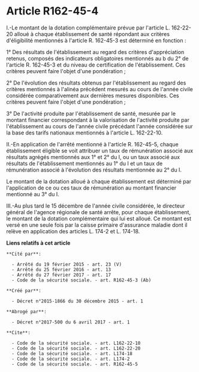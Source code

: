 # Article R162-45-4

I.-Le montant de la dotation complémentaire prévue par l'article L. 162-22-20 alloué à chaque établissement de santé
répondant aux critères d'éligibilité mentionnés à l'article R. 162-45-3 est déterminé en fonction : 

1° Des résultats de l'établissement au regard des critères d'appréciation retenus, composés des indicateurs obligatoires
mentionnés au b du 2° de l'article R. 162-45-3 et du niveau de certification de l'établissement. Ces critères peuvent faire
l'objet d'une pondération ; 

2° De l'évolution des résultats obtenus par l'établissement au regard des critères mentionnés à l'alinéa précédent mesurés au
cours de l'année civile considérée comparativement aux dernières mesures disponibles. Ces critères peuvent faire l'objet
d'une pondération ; 

3° De l'activité produite par l'établissement de santé, mesurée par le montant financier correspondant à la valorisation de
l'activité produite par l'établissement au cours de l'année civile précédant l'année considérée sur la base des tarifs
nationaux mentionnés à l'article L. 162-22-10. 

II.-En application de l'arrêté mentionné à l'article R. 162-45-5, chaque établissement éligible se voit attribuer un taux de
rémunération associé aux résultats agrégés mentionnés aux 1° et 2° du I, ou un taux associé aux résultats de l'établissement
mentionnés au 1° du I et un taux de rémunération associé à l'évolution des résultats mentionnée au 2° du I. 

Le montant de la dotation alloué à chaque établissement est déterminé par l'application de ce ou ces taux de rémunération au
montant financier mentionné au 3° du I. 

III.-Au plus tard le 15 décembre de l'année civile considérée, le directeur général de l'agence régionale de santé arrête,
pour chaque établissement, le montant de la dotation complémentaire qui lui est alloué. Ce montant est versé en une seule
fois par la caisse primaire d'assurance maladie dont il relève en application des articles L. 174-2 et L. 174-18.

**Liens relatifs à cet article**

	**Cité par**:

	  - Arrêté du 19 février 2015 - art. 23 (V)
	  - Arrêté du 25 février 2016 - art. 13
	  - Arrêté du 27 février 2017 - art. 17
	  - Code de la sécurité sociale. - art. R162-45-3 (Ab)

	**Créé par**:

	  - Décret n°2015-1866 du 30 décembre 2015 - art. 1

	**Abrogé par**:

	  - Décret n°2017-500 du 6 avril 2017 - art. 1

	**Cite**:

	  - Code de la sécurité sociale. - art. L162-22-10
	  - Code de la sécurité sociale. - art. L162-22-20
	  - Code de la sécurité sociale. - art. L174-18
	  - Code de la sécurité sociale. - art. L174-2
	  - Code de la sécurité sociale. - art. R162-45-5
